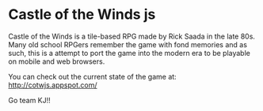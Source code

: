 # Castle of the Winds js

Castle of the Winds is a tile-based RPG made by Rick Saada in the late 80s. Many old school RPGers remember the game
with fond memories and as such, this is a attempt to port the game into the modern era to be playable on mobile and web
browsers.

You can check out the current state of the game at:
http://cotwjs.appspot.com/

Go team KJ!!

